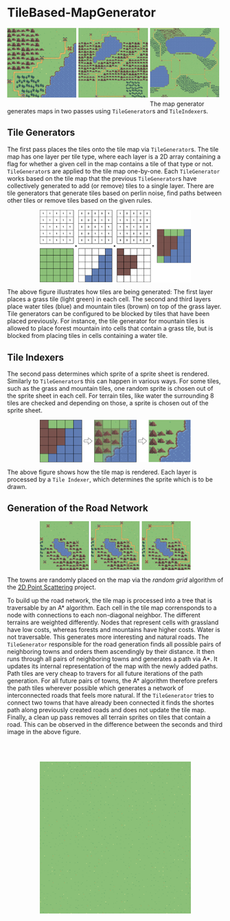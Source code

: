 # TileBased-MapGenerator

<div>
    <img src="/Media/Screenshot%20Small.PNG" alt="Small" style="float: left; width: 32%; margin-right: 1%; margin-bottom: 0.5em;">
    <img src="/Media/Screenshot%20Medium.PNG" alt="Medium"style="float: left; width: 32%; margin-right: 1%; margin-bottom: 0.5em;">
    <img src="/Media/Screenshot%20Large.PNG" alt="Large" style="float: left; width: 32%; margin-right: 1%; margin-bottom: 0.5em;">
</div>

The map generator generates maps in two passes using `TileGenerator`s and `TileIndexer`s.

## Tile Generators
The first pass places the tiles onto the tile map via `TileGenerator`s. The tile map has one layer per tile type, where each layer is a 2D array containing a flag for whether a given cell in the map contains a tile of that type or not. `TileGenerator`s are applied to the tile map one-by-one. Each `TileGenerator` works based on the tile map that the previous `TileGenerator`s have collectively generated to add (or remove) tiles to a single layer.
There are tile generators that generate tiles based on perlin noise, find paths between other tiles or remove tiles based on the given rules.

<p align="center">
  <img  align="center" src="/Media/Documentation/Doc_TileGenerator.png" alt="Example Tile Generation" style="width: 70%;"/>
</p>

The above figure illustrates how tiles are being generated: The first layer places a grass tile (light green) in each cell. The second and third layers place water tiles (blue)  and mountain tiles (brown) on top of the grass layer. Tile generators can be configured to be blocked by tiles that have been placed previously. For instance, the tile generator for mountain tiles is allowed to place forest mountain into cells that contain a grass tile, but is blocked from placing tiles in cells containing a water tile.

## Tile Indexers
The second pass determines which sprite of a sprite sheet is rendered. Similarly to `TileGenerator`s this can happen in various ways. For some tiles, such as the grass and mountain tiles, one random sprite is chosen out of the sprite sheet in each cell. For terrain tiles, like water the surrounding 8 tiles are checked and depending on those, a sprite is chosen out of the sprite sheet.

<p align="center">
  <img  align="center" src="/Media/Documentation/Doc_TileIndexer.PNG" alt="Example Tile Generation" style="width: 70%;"/>
</p>

The above figure shows how the tile map is rendered. Each layer is processed by a `Tile Indexer`, which determines the sprite which is to be drawn.


## Generation of the Road Network

<p align="center">
  <img  align="center" src="/Media/Documentation/Doc_RoadNetwork.png" alt="Example Tile Generation" style="width: 70%;"/>
</p>

The towns are randomly placed on the map via the *random grid* algorithm of the [2D Point Scattering](http://www.tom.ille-web.de/PointDistribution/index.html) project.

To build up the road network, the tile map is processed into a tree that is traversable by an A* algorithm. Each cell in the tile map corrensponds to a node with connections to each non-diagonal neighbor.
The different terrains are weighted differently. Nodes that represent cells with grassland have low costs, whereas forests and mountains have higher costs. Water is not traversable. This generates more interesting and natural roads. 
The `TileGenerator` responsible for the road generation finds all possible pairs of neighboring towns and orders them ascendingly by their distance. It then runs through all pairs of neighboring towns and generates a path via A*. It updates its internal representation of the map with the newly added paths. Path tiles are very cheap to travers for all future iterations of the path generation. For all future pairs of towns, the A* algorithm therefore prefers the path tiles wherever possible which generates a network of interconnected roads that feels more natural. If the `TileGenerator` tries to connect two towns that have already been connected it finds the shortes path along previously created roads and does not update the tile map.
Finally, a clean up pass removes all terrain sprites on tiles that contain a road. This can be observed in the difference between the seconds and third image in the above figure.

## 

<br>
<p align="center">
  <img src="/Media/Animation%20Medium.gif"  style="width: 70%;">
</p>

